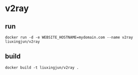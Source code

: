 # v2ray

## run 
```
docker run -d -e WEBSITE_HOSTNAME=mydomain.com --name v2ray liuxingjun/v2ray
```

## build 

```
docker build -t liuxingjun/v2ray .
```
